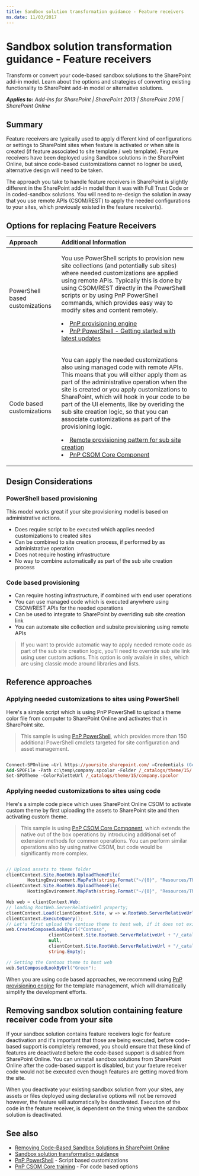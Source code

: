 ```yaml
---
title: Sandbox solution transformation guidance - Feature receivers
ms.date: 11/03/2017
---
```

# Sandbox solution transformation guidance - Feature receivers 
Transform or convert your code-based sandbox solutions to the SharePoint add-in model. Learn about the options and strategies of converting existing functionality to SharePoint add-in model or alternative solutions.

_**Applies to:** Add-ins for SharePoint | SharePoint 2013 | SharePoint 2016 | SharePoint Online_


## Summary
Feature receivers are typically used to apply different kind of configurations or settings to SharePoint sites when feature is activated or when site is created (if feature associated to site template / web template). Feature receivers have been deployed using Sandbox solutions in the SharePoint Online, but since code-based customizations cannot no logner be used, alternative design will need to be taken. 

The approach you take to handle feature receivers in SharePoint is slightly different in the SharePoint add-in model than it was with Full Trust Code or in coded-sandbox solutions. You will need to re-design the solution in away that you use remote APIs (CSOM/REST) to apply the needed configurations to your sites, which previously existed in the feature receiver(s). 


## Options for replacing Feature Receivers
<a name="sectionSection2"> </a>

|**Approach**|**Additional Information**|
|:-----|:-----|
|PowerShell based customizations|<p>You use PowerShell scripts to provision new site collections (and potentially sub sites) where needed customizations are applied using remote APIs. Typically this is done by using CSOM/REST directly in the PowerShell scripts or by using PnP PowerShell commands, which provides easy way to modify sites and content remotely.</p><p><lu><li>[PnP provisioning engine](https://github.com/SharePoint/PnP-PowerShell)</li><li>[PnP PowerShell - Getting started with latest updates](http://dev.office.com/blogs/pnp-powershell-getting-started-with-latest-updates)</li></lu></p>|
|Code based customizations|<p>You can apply the needed customizations also using managed code with remote APIs. This means that you will either apply them as part of the administrative operation when the site is created or you apply customizations to SharePoint, which will hook in your code to be part of the UI elements, like by overiding the sub site creation logic, so that you can associate customizations as part of the provisioning logic.</p><p><lu><li>[Remote provisioning pattern for sub site creation](https://channel9.msdn.com/blogs/OfficeDevPnP/Using-remote-provisioning-pattern-for-sub-site-creation)</li><li>[PnP CSOM Core Component](https://github.com/SharePoint/PnP-sites-core)</li></lu></p>|

## Design Considerations
### PowerShell based provisioning
This model works great if your site provisioning model is based on administrative actions.
- Does require script to be executed which applies needed customizations to created sites
- Can be combined to site creation process, if performed by as administrative operation
- Does not require hosting infrastructure
- No way to combine automatically as part of the sub site creation process

### Code based provisioning
- Can require hosting infrastructure, if combined with end user operations
- You can use managed code which is executed anywhere using CSOM/REST APIs for the needed operations
- Can be used to integrate to SharePoint by overriding sub site creation link
- You can automate site collection and subsite provisioning using remote APIs

> If you want to provide automatic way to apply needed remote code as part of the sub site creation logic, you'll need to override sub site link using user custom actions. This option is only availale in sites, which are using classic mode around libraries and lists. 


## Reference approaches
### Applying needed customizations to sites using PowerShell
Here's a simple script which is using PnP PowerShell to upload a theme color file from computer to SharePoint Online and activates that in SharePoint site. 

> This sample is using [PnP PowerShell](https://github.com/SharePoint/PnP-PowerShell), which provides more than 150 additional PowerShell cmdlets targeted for site configuration and asset management. 

```postscript 

Connect-SPOnline –Url https://yoursite.sharepoint.com/ –Credentials (Get-Credential)
Add-SPOFile -Path c:\temp\company.spcolor -Folder /_catalogs/theme/15/
Set-SPOTheme -ColorPaletteUrl /_catalogs/theme/15/company.spcolor

```

### Applying needed customizations to sites using code
Here's a simple code piece which uses SharePoint Online CSOM to activate custom theme by first uploading the assets to SharePoint site and then activating custom theme. 

> This sample is using [PnP CSOM Core Component](https://github.com/SharePoint/PnP-sites-core), which extends the native out of the box operations by introducing additional set of extension methods for common operations. You can perform similar operations also by using native CSOM, but code would be significantly more complex.

```csharp

// Upload assets to theme folder
clientContext.Site.RootWeb.UploadThemeFile(
        HostingEnvironment.MapPath(string.Format("~/{0}", "Resources/Themes/SPC/SPCTheme.spcolor")));
clientContext.Site.RootWeb.UploadThemeFile(
        HostingEnvironment.MapPath(string.Format("~/{0}", "Resources/Themes/SPC/SPCbg.jpg")));

Web web = clientContext.Web;
// loading RootWeb.ServerRelativeUrl property;
clientContext.Load(clientContext.Site, w => w.RootWeb.ServerRelativeUrl); 
clientContext.ExecuteQuery();
// Let's first upload the contoso theme to host web, if it does not exist there
web.CreateComposedLookByUrl("Contoso",
                clientContext.Site.RootWeb.ServerRelativeUrl + "/_catalogs/theme/15/SPCTheme.spcolor",
                null,
                clientContext.Site.RootWeb.ServerRelativeUrl + "/_catalogs/theme/15/SPCbg.jpg",
                string.Empty);

// Setting the Contoos theme to host web
web.SetComposedLookByUrl("Green");

```

When you are using code based approaches, we recommend using [PnP provisioning engine](http://dev.office.com/blogs/sharepoint-pnp-remote-provisioning-engine-august-2016) for the template management, which will dramatically simplify the development efforts. 

## Removing sandbox solution containing feature receiver code from your site
<a name="sectionSection3"> </a>
If your sandbox solution contains feature receivers logic for feature deactivation and it's important that those are being executed, before code-based support is completely removed, you should ensure that these kind of features are deactivated before the code-based support is disabled from SharePoint Online. You can uninstall sandbox solutions from SharePoint Online after the code-based support is disabled, but your faeture receiver code would not be executed even though features are getting moved from the site. 

When you deactivate your existing sandbox solution from your sites, any assets or files deployed using declarative options will not be removed however, the feature will automatically be deactivated. Execution of the code in the feature receiver, is dependent on the timing when the sandbox solution is deactivated. 


## See also
<a name="bk_addresources"> </a>
-  [Removing Code-Based Sandbox Solutions in SharePoint Online](http://dev.office.com/blogs/removing-code-based-sandbox-solutions-in-sharepoint-online)
-  [Sandbox solution transformation guidance](https://msdn.microsoft.com/en-us/pnp_articles/sandbox-solution-transformation-guidance)
-  [PnP PowerShell](https://github.com/SharePoint/PnP-PowerShell/blob/master/README.md) - Script based customizations
-  [PnP CSOM Core training](https://blogs.msdn.microsoft.com/vesku/2016/04/12/office-dev-pnp-core-componenttraining-package/) - For code based options
